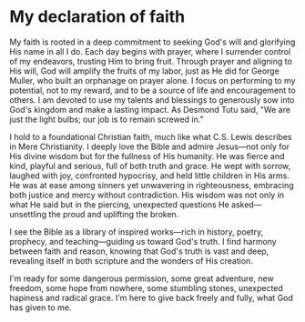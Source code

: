 # My declaration of faith

My faith is rooted in a deep commitment to seeking God's will and glorifying His name in all I do. Each day begins with prayer, where I surrender control of my endeavors, trusting Him to bring fruit. Through prayer and aligning to His will, God will amplify the fruits of my labor, just as He did for George Muller, who built an orphanage on prayer alone. I focus on performing to my potential, not to my reward, and to be a source of life and encouragement to others. I am devoted to use my talents and blessings to generously sow into God's kingdom and make a lasting impact. As Desmond Tutu said, "We are just the light bulbs; our job is to remain screwed in."

I hold to a foundational Christian faith, much like what C.S. Lewis describes in Mere Christianity. I deeply love the Bible and admire Jesus—not only for His divine wisdom but for the fullness of His humanity. He was fierce and kind, playful and serious, full of both truth and grace. He wept with sorrow, laughed with joy, confronted hypocrisy, and held little children in His arms. He was at ease among sinners yet unwavering in righteousness, embracing both justice and mercy without contradiction. His wisdom was not only in what He said but in the piercing, unexpected questions He asked—unsettling the proud and uplifting the broken.

I see the Bible as a library of inspired works—rich in history, poetry, prophecy, and teaching—guiding us toward God's truth. I find harmony between faith and reason, knowing that God's truth is vast and deep, revealing itself in both scripture and the wonders of His creation.

I'm ready for some dangerous permission, some great adventure, new freedom, some hope from nowhere, some stumbling stones, unexpected hapiness and radical grace. I'm here to give back freely and fully, what God has given to me.